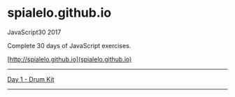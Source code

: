 # spialelo.github.io

JavaScript30 2017

Complete 30 days of JavaScript exercises.

[http://spialelo.github.io](spialelo.github.io)

---

[Day 1 - Drum Kit](http://spialelo.github.io/D1-Drumkit/index.html)

___